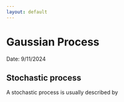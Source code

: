 ```yaml
---
layout: default
---
```


# Gaussian Process

Date: 9/11/2024

## Stochastic process

A stochastic process is usually described by 
